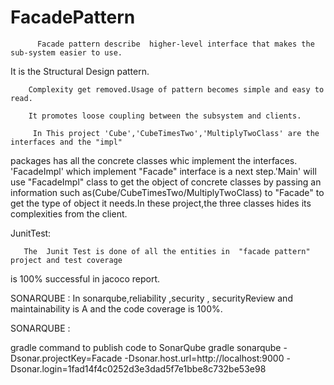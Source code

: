 # FacadePattern

          Facade pattern describe  higher-level interface that makes the sub-system easier to use.
It is the Structural Design pattern. 


        Complexity get removed.Usage of pattern becomes simple and easy to read.
        
        It promotes loose coupling between the subsystem and clients.

         In This project 'Cube','CubeTimesTwo','MultiplyTwoClass' are the interfaces and the "impl" 
packages has all the concrete classes whic implement the interfaces.
         'FacadeImpl' which implement "Facade" interface is a next step.'Main' will use "FacadeImpl" 
class to get the object of concrete classes by passing an  information such as(Cube/CubeTimesTwo/MultiplyTwoClass)
to "Facade" to get the type of object it needs.In these project,the three classes hides its complexities
from the client.



JunitTest:

       The  Junit Test is done of all the entities in  "facade pattern" project and test coverage 
is 100% successful in jacoco report.

       
  SONARQUBE :
          In sonarqube,reliability ,security , securityReview and maintainability is A and 
the code coverage is 100%. 

SONARQUBE :

gradle command to publish code to SonarQube
gradle sonarqube 
  -Dsonar.projectKey=Facade 
  -Dsonar.host.url=http://localhost:9000 
  -Dsonar.login=1fad14f4c0252d3e3dad5f7e1bbe8c732be53e98